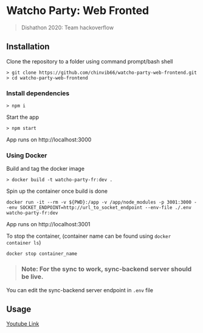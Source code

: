 # Watcho Party: Web Fronted

> Dishathon 2020: Team hackoverflow

## Installation

Clone the repository to a folder using command prompt/bash shell

```
> git clone https://github.com/chinvib66/watcho-party-web-frontend.git
> cd watcho-party-web-frontend
```

### Install dependencies

```
> npm i
```

Start the app

```
> npm start
```

App runs on http://localhost:3000

### Using Docker

Build and tag the docker image

```
> docker build -t watcho-party-fr:dev .
```

Spin up the container once build is done

```
docker run -it --rm -v ${PWD}:/app -v /app/node_modules -p 3001:3000 --env SOCKET_ENDPOINT=http://url_to_socket_endpoint --env-file ./.env  watcho-party-fr:dev
```

App runs on http://localhost:3001

To stop the container, (container name can be found using `docker container ls`)

```
docker stop container_name
```

> ### Note: For the sync to work, sync-backend server should be live.

You can edit the sync-backend server endpoint in `.env` file

## Usage

[Youtube Link]()

